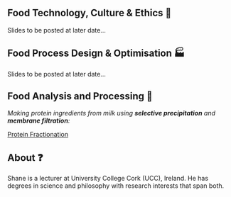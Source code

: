 ## Food Technology, Culture & Ethics :green_salad:
Slides to be posted at later date...

## Food Process Design & Optimisation :factory:
Slides to be posted at later date...

## Food Analysis and Processing :microscope:
*Making protein ingredients from milk using **selective precipitation** and **membrane filtration**:*

[Protein Fractionation](http://edibotopic.github.io/lecture-slides/FS3020_pro_frac.html)

## About :question:
Shane is a lecturer at University College Cork (UCC), Ireland. He has degrees in science and philosophy with research interests that span both.
